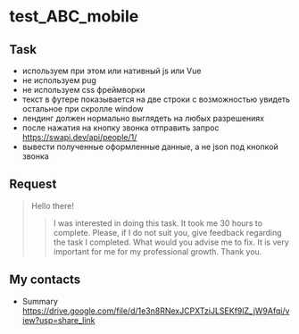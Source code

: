 # test_ABC_mobile
## Task
* используем при этом или нативный js или Vue
* не используем pug
* не используем css фреймворки
* текст в футере показывается на две строки с возможностью увидеть остальное при скролле window
* лендинг должен нормально выглядеть на любых разрешениях
* после нажатия на кнопку звонка отправить запрос
https://swapi.dev/api/people/1/
* вывести полученные оформленные данные, а не json под кнопкой звонка
## Request
> Hello there!
>> I was interested in doing this task. It took me 30 hours to complete. Please, if I do not suit you, give feedback regarding the task I completed. What would you advise me to fix. It is very important for me for my professional growth. Thank you.
## My contacts
* Summary <https://drive.google.com/file/d/1e3n8RNexJCPXTziJLSEKf9lZ_jW9Afqi/view?usp=share_link>
